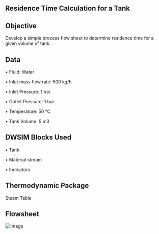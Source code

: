 ## Residence Time Calculation for a Tank

## Objective

Develop a simple process flow sheet to determine residence time for a given volume of tank. 

## Data

•	Fluid: Water

•	Inlet mass flow rate: 500 kg/h 

•	Inlet Pressure: 1 bar 

•	Outlet Pressure: 1 bar 

•	Temperature: 50 °C

•	Tank Volume: 5 m3

## DWSIM Blocks Used

•	Tank

•	Material stream

•	Indicators

## Thermodynamic Package

Steam Table

## Flowsheet

![image](https://user-images.githubusercontent.com/87890409/186194784-ac729893-c974-4d63-9eb1-00d375f2605e.png)

